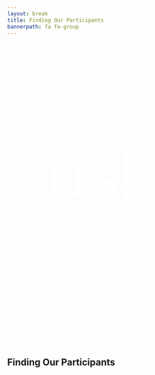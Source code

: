 ```yaml
---
layout: break
title: Finding Our Participants
bannerpath: fa fa-group
---
```

<div class="recruitment">
<svg x="0px" y="0px" viewBox="550 75 800 1100">
	<g id="bubble">
		<path fill="none" stroke="#FFFFFF" stroke-width="8" stroke-miterlimit="10" d="M879.9,824.3H196.1c-37.2,0-67.3-30.1-67.3-67.3
		V364.8c0-36.4,35.1-70.1,70.1-70.1h795.4c38.9,0,70.4,31.5,70.4,70.4v382c0,48-33.2,77.8-75.4,77.8l23.2,121.7L879.9,824.3z"/>
	</g>
	<g id="joinUs">
		<line id="joinUs9" fill="none" stroke="#FFFFFF" stroke-width="17" stroke-miterlimit="10" x1="988" y1="615" x2="988" y2="645.5"/>
		<line id="joinUs8" fill="none" stroke="#FFFFFF" stroke-width="17" stroke-miterlimit="10" x1="988" y1="469.5" x2="988" y2="595.5"/>
		<path id="joinUs7" fill="none" stroke="#FFFFFF" stroke-width="17" stroke-miterlimit="10" d="M853.5,626c51.5,23.5,82,5.5,82-19
		c0-29.5-73-18.5-73-63c0-20.5,39-35,75.5-17"/>
		<path id="joinUs6" fill="none" stroke="#FFFFFF" stroke-width="17" stroke-miterlimit="10" d="M809.5,512.5V642v-31.5C770.5,652,720,638,720,606
		v-93.5"/>
		<path id="joinUs5" fill="none" stroke="#FFFFFF" stroke-width="17" stroke-miterlimit="10" d="M510.5,642.5V513v32.5c52-48.7,89.5-19,89.5,2v97"
		/>
		<line id="joinUs4" fill="none" stroke="#FFFFFF" stroke-width="17" stroke-miterlimit="10" x1="448" y1="464.5" x2="448" y2="488"/>
		<line id="joinUs3" fill="none" stroke="#FFFFFF" stroke-width="17" stroke-miterlimit="10" x1="448" y1="512.5" x2="448" y2="642.6"/>
		<path id="joinUs2" fill="none" stroke="#FFFFFF" stroke-width="17" stroke-miterlimit="10" d="M342.3,518.3c-63.8,0-62.8,118.2,3.7,118.2
			C411,636.5,415,518.3,342.3,518.3z"/>
		<path id="joinUs1" fill="none" stroke="#FFFFFF" stroke-width="17" stroke-miterlimit="10" d="M245,469v180c0,17-12.7,41-50.7,29.4"/>
	</g>
</svg>

</div>

<h2>Finding Our Participants</h2>

<!-- <p>Lorem ipsum dolor sit amet, consectetur adipiscing elit. Quisque a vehicula ante. Sed pellentesque, lectus et faucibus elementum, erat erat vestibulum risus, vitae sollicitudin mauris turpis sed magna. In hac habitasse platea dictumst. Morbi dapibus sed lectus non efficitur. Suspendisse potenti. Pellentesque iaculis mattis justo, id finibus nibh suscipit non. Duis purus ipsum, blandit fringilla interdum et, faucibus ac mauris. Curabitur maximus consequat nisi, in tristique ligula eleifend eu. Maecenas id lacus quis erat vestibulum sodales. Aenean lectus mi, eleifend ac orci at, vulputate aliquet lectus. In hac habitasse platea dictumst. Ut rutrum fringilla velit ut sodales. Aenean ligula ligula, dapibus nec pulvinar ultrices, convallis elementum turpis.</p> -->

